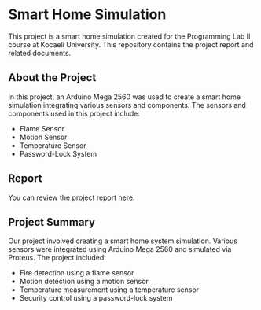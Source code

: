 # Smart Home Simulation

This project is a smart home simulation created for the Programming Lab II course at Kocaeli University. This repository contains the project report and related documents.

## About the Project

In this project, an Arduino Mega 2560 was used to create a smart home simulation integrating various sensors and components. The sensors and components used in this project include:
- Flame Sensor
- Motion Sensor
- Temperature Sensor
- Password-Lock System

## Report

You can review the project report [here](SmartHome.pdf).

## Project Summary

Our project involved creating a smart home system simulation. Various sensors were integrated using Arduino Mega 2560 and simulated via Proteus. The project included:
- Fire detection using a flame sensor
- Motion detection using a motion sensor
- Temperature measurement using a temperature sensor
- Security control using a password-lock system
